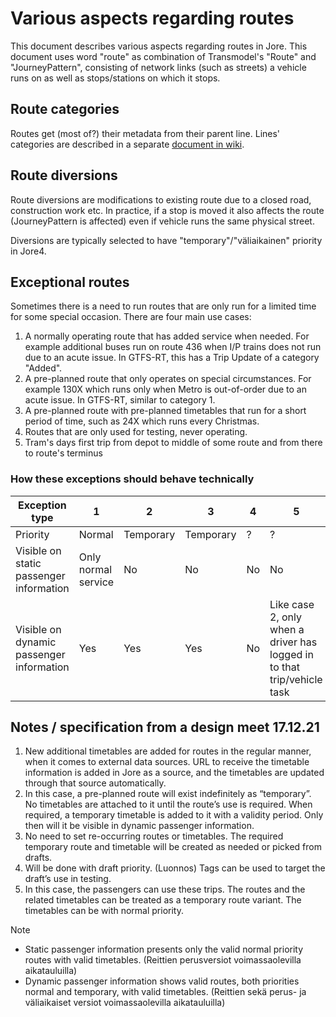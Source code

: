 # Various aspects regarding routes

This document describes various aspects regarding routes in Jore. This document uses word "route" as combination of Transmodel's "Route" and "JourneyPattern", consisting of network links (such as streets) a vehicle runs on as well as stops/stations on which it stops.

## Route categories

Routes get (most of?) their metadata from their parent line. Lines' categories are described in a separate [document in wiki](linetype.md).

## Route diversions

Route diversions are modifications to existing route due to a closed road, construction work etc. In practice, if a stop is moved it also affects the route (JourneyPattern is affected) even if vehicle runs the same physical street.

Diversions are typically selected to have "temporary"/"väliaikainen" priority in Jore4.

## Exceptional routes

Sometimes there is a need to run routes that are only run for a limited time for some special occasion. There are four main use cases:
1. A normally operating route that has added service when needed. For example additional buses run on route 436 when I/P trains does not run due to an acute issue. In GTFS-RT, this has a Trip Update of a category "Added".
2. A pre-planned route that only operates on special circumstances. For example 130X which runs only when Metro is out-of-order due to an acute issue. In GTFS-RT, similar to category 1.
3. A pre-planned route with pre-planned timetables that run for a short period of time, such as 24X which runs every Christmas.
4. Routes that are only used for testing, never operating.
5. Tram's days first trip from depot to middle of some route and from there to route's terminus

### How these exceptions should behave technically
|Exception type | 1 | 2 | 3 | 4 | 5 | 
|---|---|---|---|---|---|
|Priority|Normal|Temporary|Temporary|?|?|
|Visible on static passenger information|Only normal service|No|No|No|No|
|Visible on dynamic passenger information|Yes|Yes|Yes|No|Like case 2, only when a driver has logged in to that trip/vehicle task|


## Notes / specification from a design meet 17.12.21

1. New additional timetables are added for routes in the regular manner, when it comes to external data sources. URL to receive the timetable information is added in Jore as a source, and the timetables are updated through that source automatically.
2. In this case, a pre-planned route will exist indefinitely as “temporary”. No timetables are attached to it until the route’s use is required. When required, a temporary timetable is added to it with a validity period. Only then will it be visible in dynamic passenger information.
3. No need to set re-occurring routes or timetables. The required temporary route and timetable will be created as needed or picked from drafts. 
4. Will be done with draft priority. (Luonnos) Tags can be used to target the draft’s use in testing.
5. In this case, the passengers can use these trips. The routes and the related timetables can be treated as a temporary route variant. The timetables can be with normal priority.

Note
- Static passenger information presents only the valid normal priority routes with valid timetables. (Reittien perusversiot voimassaolevilla aikatauluilla) 
- Dynamic passenger information shows valid routes, both priorities normal and temporary, with valid timetables. (Reittien sekä perus- ja väliaikaiset versiot voimassaolevilla aikatauluilla) 
